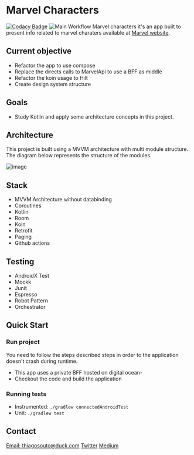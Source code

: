 # Marvel Characters

[![Codacy Badge](https://app.codacy.com/project/badge/Grade/1cf3763119e849af8a12f681635b76f1)](https://www.codacy.com/gh/othiagosouto/MarvelPoc/dashboard?utm_source=github.com&amp;utm_medium=referral&amp;utm_content=othiagosouto/MarvelPoc&amp;utm_campaign=Badge_Grade)
![Main Workflow](https://github.com/othiagosouto/marvelpoc/workflows/Main/badge.svg)
Marvel characters it's an app built to present info related to marvel charaters available at [Marvel website](https://developer.marvel.com/docs).

## Current objective

  - Refactor the app to use compose
  - Replace the directs calls to MarvelApi to use a BFF as middle
  - Refactor the koin usage to Hilt
  - Create design system structure

## Goals

  - Study Kotlin and apply some architecture concepts in this project.

## Architecture

This project is built using a MVVM architecture with multi module structure. The diagram below represents the structure of the modules.

![image](https://user-images.githubusercontent.com/5900020/82272449-098f2c00-9951-11ea-9bcf-13ea55b1d6f3.png)

## Stack

  - MVVM Architecture without databinding
  - Coroutines
  - Kotlin
  - Room
  - Koin
  - Retrofit
  - Paging
  - Github actions

## Testing

  - AndroidX Test
  - Mockk
  - Junit
  - Espresso
  - Robot Pattern
  - Orchestrator

## Quick Start

### Run project

You need to follow the steps described steps in order to the application doesn't crash during runtime.

  - This app uses a private BFF hosted on digital ocean-
  - Checkout the code and build the application

### Running tests

  - Instrumented: `./gradlew connectedAndroidTest`
  - Unit: `./gradlew test`

## Contact

[Email: thiagosouto@duck.com](mailto:thiagosouto@duck.com)
[Twitter](https://twitter.com/othiagosouto)
[Medium](https://othiagosouto.medium.com/)
